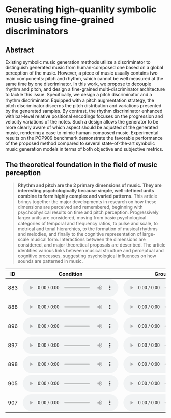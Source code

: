 # Generating high-quanlity symbolic music using fine-grained discriminators

## Abstract

Existing symbolic music generation methods utilize a discriminator to distinguish generated music from human-composed one based on a global perception of the music. However, a piece of music usually contains two main components: pitch and rhythm, which cannot be well measured at the same time by one discriminator. In this work, we propose to decouple rhythm and pitch, and design a fine-grained multi-discriminator architecture to tackle this issue.  Specifically, we design a pitch discriminator and a rhythm  discriminator. Equipped with a pitch augmentation strategy,  the pitch discriminator discerns the pitch distribution and  variations presented by the generated samples. By contrast,  the rhythm discriminator enhanced with bar-level relative  positional encodings focuses on the progression and velocity variations of the notes. Such a design allows the generator  to be more clearly aware of which aspect should be adjusted  of the generated music, rendering a ease to mimic human-composed music. Experimental results on the POP909 benchmark demonstrate the favorable performance of the proposed  method compared to several state-of-the-art symbolic music  generation models in terms of both objective and subjective  metrics. 

## The theoretical foundation in the field of music perception

> **Rhythm and pitch are the 2 primary dimensions of music. They are interesting psychologically because simple, well-defined units combine to form highly complex and varied patterns.** This article brings together the major developments in research on how these dimensions are perceived and remembered, beginning with psychophysical results on time and pitch perception. Progressively larger units are considered, moving from basic psychological categories of temporal and frequency ratios, to pulse and scale, to metrical and tonal hierarchies, to the formation of musical rhythms and melodies, and finally to the cognitive representation of large-scale musical form. Interactions between the dimensions are considered, and major theoretical proposals are described. The article identifies various links between musical structure and perceptual and cognitive processes, suggesting psychological influences on how sounds are patterned in music.

| ID  | Condition                                                 | Ground Truth                                              | Ours                                                      | Music Transformer                                         | WGAN                                                      | Theme Transformer                                         |
| --- | --------------------------------------------------------- | --------------------------------------------------------- | --------------------------------------------------------- | --------------------------------------------------------- | --------------------------------------------------------- | --------------------------------------------------------- |
| 883 | <audio src="music_sample/Condition/883_theme.mp3" controls title="Title"></audio>|<audio src="music_sample/GT/GT_883.mp3" controls title="Title"></audio>|<audio src="music_sample/Ours/output_ours_883.mp3" controls title="Title"></audio>|<audio src="music_sample/Music%20Transformer/output_musictransformer_883.mp3" controls title="Title"></audio>|<audio src="music_sample/WGAN/output_WGAN_883.mp3" controls title="Title"></audio>|<audio src="music_sample/Theme%20Transformer/output_theme_883.mp3" controls title="Title"></audio>|
| 888 |<audio src="music_sample/Condition/888_theme.mp3" controls title="Title"></audio>|<audio src="music_sample/GT/GT_888.mp3" controls title="Title"></audio>|<audio src="music_sample/Ours/output_ours_888.mp3" controls title="Title"></audio>|<audio src="music_sample/Music%20Transformer/output_musictransformer_888.mp3" controls title="Title"></audio>|<audio src="music_sample/WGAN/output_WGAN_888.mp3" controls title="Title"></audio>|<audio src="music_sample/Theme%20Transformer/output_theme_888.mp3" controls title="Title"></audio>|
| 896 |<audio src="music_sample/Condition/896_theme.mp3" controls title="Title"></audio>|<audio src="music_sample/GT/GT_896.mp3" controls title="Title"></audio>|<audio src="music_sample/Ours/output_ours_896.mp3" controls title="Title"></audio>|<audio src="music_sample/Music%20Transformer/output_musictransformer_896.mp3" controls title="Title"></audio>|<audio src="music_sample/WGAN/output_WGAN_896.mp3" controls title="Title"></audio>|<audio src="music_sample/Theme%20Transformer/output_theme_896.mp3" controls title="Title"></audio>|
| 897 |<audio src="music_sample/Condition/897_theme.mp3" controls title="Title"></audio>|<audio src="music_sample/GT/GT_897.mp3" controls title="Title"></audio>|<audio src="music_sample/Ours/output_ours_897.mp3" controls title="Title"></audio>|<audio src="music_sample/Music%20Transformer/output_musictransformer_897.mp3" controls title="Title"></audio>|<audio src="music_sample/WGAN/output_WGAN_897.mp3" controls title="Title"></audio>|<audio src="music_sample/Theme%20Transformer/output_theme_897.mp3" controls title="Title"></audio>|
| 898 |<audio src="music_sample/Condition/898_theme.mp3" controls title="Title"></audio>|<audio src="music_sample/GT/GT_898.mp3" controls title="Title"></audio>|<audio src="music_sample/Ours/output_ours_898.mp3" controls title="Title"></audio>|<audio src="music_sample/Music%20Transformer/output_musictransformer_898.mp3" controls title="Title"></audio>|<audio src="music_sample/WGAN/output_WGAN_898.mp3" controls title="Title"></audio>|<audio src="music_sample/Theme%20Transformer/output_theme_898.mp3" controls title="Title"></audio>|
| 905 |<audio src="music_sample/Condition/905_theme.mp3" controls title="Title"></audio>|<audio src="music_sample/GT/GT_905.mp3" controls title="Title"></audio>|<audio src="music_sample/Ours/output_ours_905.mp3" controls title="Title"></audio>|<audio src="music_sample/Music%20Transformer/output_musictransformer_905.mp3" controls title="Title"></audio>|<audio src="music_sample/WGAN/output_WGAN_905.mp3" controls title="Title"></audio>|<audio src="music_sample/Theme%20Transformer/output_theme_905.mp3" controls title="Title"></audio>|
| 907 | <audio src="music_sample/Condition/907_theme.mp3" controls title="Title"></audio>|<audio src="music_sample/GT/GT_907.mp3" controls title="Title"></audio>|<audio src="music_sample/Ours/output_ours_907.mp3" controls title="Title"></audio>|<audio src="music_sample/Music%20Transformer/output_musictransformer_907.mp3" controls title="Title"></audio>|<audio src="music_sample/WGAN/output_WGAN_907.mp3" controls title="Title"></audio>|<audio src="music_sample/Theme%20Transformer/output_theme_907.mp3" controls title="Title"></audio>|
